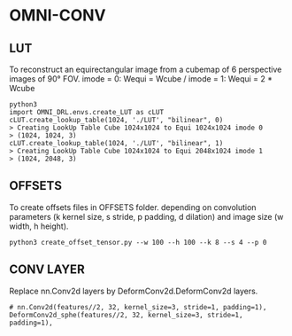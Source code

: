 # OMNI-CONV

## LUT
To reconstruct an equirectangular image from a cubemap of 6 perspective images of 90° FOV.
imode = 0: Wequi = Wcube / imode = 1: Wequi = 2 * Wcube
```
python3
import OMNI_DRL.envs.create_LUT as cLUT
cLUT.create_lookup_table(1024, './LUT', "bilinear", 0)
> Creating LookUp Table Cube 1024x1024 to Equi 1024x1024 imode 0
> (1024, 1024, 3)
cLUT.create_lookup_table(1024, './LUT', "bilinear", 1)
> Creating LookUp Table Cube 1024x1024 to Equi 2048x1024 imode 1
> (1024, 2048, 3)
```

## OFFSETS
To create offsets files in OFFSETS folder. depending on convolution parameters (k kernel size, s stride, p padding, d dilation) and image size (w width, h height).
```
python3 create_offset_tensor.py --w 100 --h 100 --k 8 --s 4 --p 0
```

## CONV LAYER
Replace nn.Conv2d layers by DeformConv2d.DeformConv2d layers.

```
# nn.Conv2d(features//2, 32, kernel_size=3, stride=1, padding=1),
DeformConv2d_sphe(features//2, 32, kernel_size=3, stride=1, padding=1),
```

